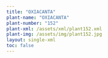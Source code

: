 ```yaml
---
title: "OXIACANTA"
plant-name: "OXIACANTA"
plant-number: "152"
plant-xml: /assets/xml/plant152.xml
plant-img: /assets/img/plant152.jpg
layout: single-xml
toc: false
---
```

